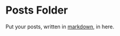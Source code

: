 # Posts Folder

Put your posts, written in [markdown](http://daringfireball.net/projects/markdown/syntax), in here.